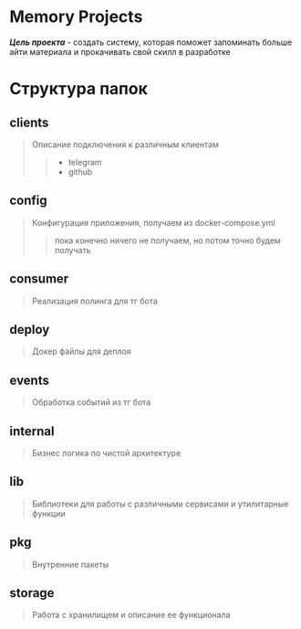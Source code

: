 # Memory Projects

***Цель проекта*** - создать систему, которая поможет запоминать больше айти материала и прокачивать свой скилл в разработке

# Структура папок
## clients
> Описание подключения к различным клиентам
> > - telegram
> > - github
## config
> Конфигурация приложения, получаем из docker-compose.yml
> > пока конечно ничего не получаем, но потом точно будем получать
## consumer
> Реализация полинга для тг бота
## deploy
> Докер файлы для деплоя
## events
> Обработка событий из тг бота
## internal
> Бизнес логика по чистой архитектуре
## lib
> Библиотеки для работы с различными сервисами и утилитарные функции
## pkg
> Внутренние пакеты
## storage
> Работа с хранилищем и описание ее функционала